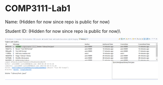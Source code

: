 COMP3111-Lab1
=============

Name: (Hidden for now since repo is public for now)

Student ID: (Hidden for now since repo is public for now)\

![Image](prtscn3111_01_md.png "Screenshot")
